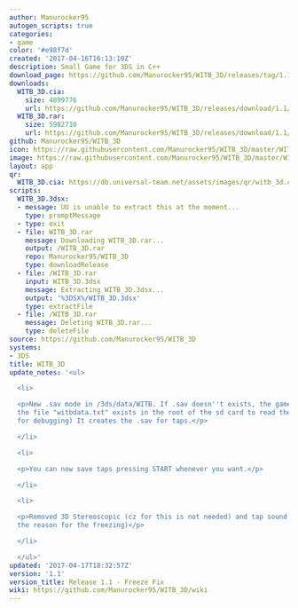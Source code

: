 ```yaml
---
author: Manurocker95
autogen_scripts: true
categories:
- game
color: '#e98f7d'
created: '2017-04-16T16:13:10Z'
description: Small Game for 3DS in C++
download_page: https://github.com/Manurocker95/WITB_3D/releases/tag/1.1
downloads:
  WITB_3D.cia:
    size: 4899776
    url: https://github.com/Manurocker95/WITB_3D/releases/download/1.1/WITB_3D.cia
  WITB_3D.rar:
    size: 5982710
    url: https://github.com/Manurocker95/WITB_3D/releases/download/1.1/WITB_3D.rar
github: Manurocker95/WITB_3D
icon: https://raw.githubusercontent.com/Manurocker95/WITB_3D/master/WITB_3D/icon.png
image: https://raw.githubusercontent.com/Manurocker95/WITB_3D/master/WITB_3D/resources/banner.png
layout: app
qr:
  WITB_3D.cia: https://db.universal-team.net/assets/images/qr/witb_3d.cia.png
scripts:
  WITB_3D.3dsx:
  - message: UU is unable to extract this at the moment...
    type: promptMessage
  - type: exit
  - file: WITB_3D.rar
    message: Downloading WITB_3D.rar...
    output: /WITB_3D.rar
    repo: Manurocker95/WITB_3D
    type: downloadRelease
  - file: /WITB_3D.rar
    input: WITB_3D.3dsx
    message: Extracting WITB_3D.3dsx...
    output: '%3DSX%/WITB_3D.3dsx'
    type: extractFile
  - file: /WITB_3D.rar
    message: Deleting WITB_3D.rar...
    type: deleteFile
source: https://github.com/Manurocker95/WITB_3D
systems:
- 3DS
title: WITB_3D
update_notes: '<ul>

  <li>

  <p>New .sav mode in /3ds/data/WITB. If .sav doesn''t exists, the game checks if
  the file "witbdata.txt" exists in the root of the sd card to read the taps. (Just
  for debugging) It creates the .sav for taps.</p>

  </li>

  <li>

  <p>You can now save taps pressing START whenever you want.</p>

  </li>

  <li>

  <p>Removed 3D Stereoscopic (cz for this is not needed) and tap sound (Seems it was
  the reason for the freezing)</p>

  </li>

  </ul>'
updated: '2017-04-17T18:32:57Z'
version: '1.1'
version_title: Release 1.1 - Freeze Fix
wiki: https://github.com/Manurocker95/WITB_3D/wiki
---
```

